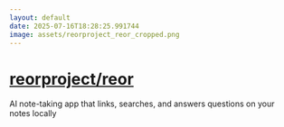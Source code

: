```yaml
---
layout: default
date: 2025-07-16T18:28:25.991744
image: assets/reorproject_reor_cropped.png
---
```


# [reorproject/reor](https://github.com/reorproject/reor)

AI note-taking app that links, searches, and answers questions on your notes locally

